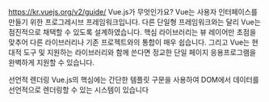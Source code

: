 https://kr.vuejs.org/v2/guide/
Vue.js가 무엇인가요?
Vue는 사용자 인터페이스를 만들기 위한 프로그레시브 프레임워크입니다. 다른 단일형 프레임워크와는 달리 Vue는 점진적으로 채택할 수
있도록 설계하였습니다. 핵심 라이브러리는 뷰 레이어만 초점을 맞추어 다른 라이브러리나 기존 프로젝트와의 통합이 매우 쉽습니다.
그리고 Vue는 현대적 도구 및 지원하는 라이브러리와 함께 쓴다면 정교한 단일 페이지 응용프로그램을 완벽하게 지원할 수 있습니다.

선언적 렌더링
Vue.js의 핵심에는 간단한 템플릿 구문을 사용하여 DOM에서 데이터를 선언적으로 렌더링할 수 있는 시스템이 있습니다

